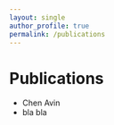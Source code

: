 ```yaml
---
layout: single
author_profile: true
permalink: /publications
---
```


# Publications

* Chen Avin
* bla bla
